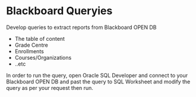 # Blackboard Queryies
Develop queries to extract reports from Blackboard OPEN DB

- The table of content
- Grade Centre
- Enrollments
- Courses/Organizations
- ..etc

In order to run the query, open Oracle SQL Developer and connect to your Blackboard OPEN DB and past the query to SQL Worksheet and modify the query as per your request then run.
